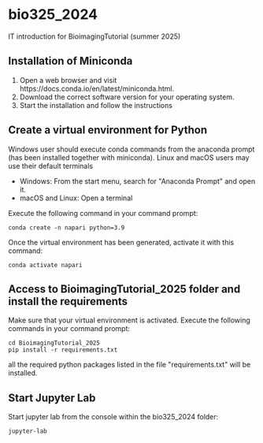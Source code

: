 # bio325_2024
IT introduction for BioimagingTutorial (summer 2025)

## Installation of Miniconda

<ol>
<li> Open a web browser and visit https://docs.conda.io/en/latest/miniconda.html.</li>
<li> Download the correct software version for your operating system.</li>
<li> Start the installation and follow the instructions</li>
</ol>

## Create a virtual environment for Python

Windows user should execute conda commands from the anaconda prompt (has been installed together with miniconda).
Linux and macOS users may use their default terminals

<ul>
<li> Windows: From the start menu, search for "Anaconda Prompt" and open it.</li>
<li> macOS and Linux: Open a terminal</li>
</ul>

Execute the following command in your command prompt:

    conda create -n napari python=3.9

Once the virtual environment has been generated, activate it with this command:

    conda activate napari


## Access to BioimagingTutorial_2025 folder and install the requirements

Make sure that your virtual environment is activated.
Execute the following commands in your command prompt:


    cd BioimagingTutorial_2025
    pip install -r requirements.txt


all the required python packages listed in the file "requirements.txt" will be installed.


## Start Jupyter Lab
Start jupyter lab from the console within the bio325_2024 folder:

    jupyter-lab
